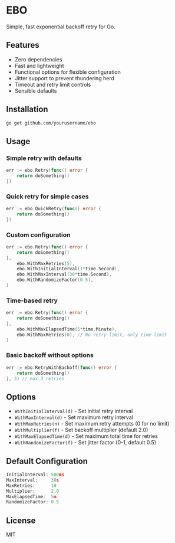 # EBO

Simple, fast exponential backoff retry for Go.

## Features

- Zero dependencies
- Fast and lightweight
- Functional options for flexible configuration
- Jitter support to prevent thundering herd
- Timeout and retry limit controls
- Sensible defaults

## Installation

```bash
go get github.com/yourusername/ebo
```

## Usage

### Simple retry with defaults

```go
err := ebo.Retry(func() error {
    return doSomething()
})
```

### Quick retry for simple cases

```go
err := ebo.QuickRetry(func() error {
    return doSomething()
})
```

### Custom configuration

```go
err := ebo.Retry(func() error {
    return doSomething()
},
    ebo.WithMaxRetries(5),
    ebo.WithInitialInterval(1*time.Second),
    ebo.WithMaxInterval(30*time.Second),
    ebo.WithRandomizeFactor(0.5),
)
```

### Time-based retry

```go
err := ebo.Retry(func() error {
    return doSomething()
},
    ebo.WithMaxElapsedTime(5*time.Minute),
    ebo.WithMaxRetries(0), // No retry limit, only time limit
)
```

### Basic backoff without options

```go
err := ebo.RetryWithBackoff(func() error {
    return doSomething()
}, 3) // max 3 retries
```

## Options

- `WithInitialInterval(d)` - Set initial retry interval
- `WithMaxInterval(d)` - Set maximum retry interval
- `WithMaxRetries(n)` - Set maximum retry attempts (0 for no limit)
- `WithMultiplier(f)` - Set backoff multiplier (default 2.0)
- `WithMaxElapsedTime(d)` - Set maximum total time for retries
- `WithRandomizeFactor(f)` - Set jitter factor (0-1, default 0.5)

## Default Configuration

```go
InitialInterval: 500ms
MaxInterval:     30s
MaxRetries:      10
Multiplier:      2.0
MaxElapsedTime:  5m
RandomizeFactor: 0.5
```

## License

MIT